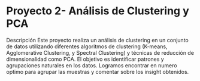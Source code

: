 # Proyecto 2- Análisis de Clustering y PCA
Descripción
Este proyecto realiza un análisis de clustering en un conjunto de datos utilizando diferentes algoritmos de clustering (K-means, Agglomerative Clustering, y Spectral Clustering) y técnicas de reducción de dimensionalidad como PCA. El objetivo es identificar patrones y agrupaciones naturales en los datos. Logramos encontrar en numero optimo para agrupar las muestras y comentar sobre los insight obtenidos.
